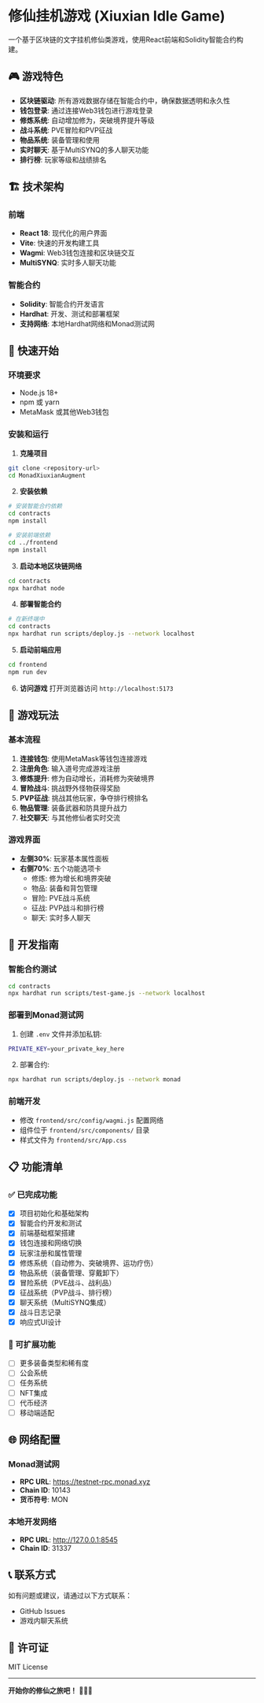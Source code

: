 # 修仙挂机游戏 (Xiuxian Idle Game)

一个基于区块链的文字挂机修仙类游戏，使用React前端和Solidity智能合约构建。

## 🎮 游戏特色

- **区块链驱动**: 所有游戏数据存储在智能合约中，确保数据透明和永久性
- **钱包登录**: 通过连接Web3钱包进行游戏登录
- **修炼系统**: 自动增加修为，突破境界提升等级
- **战斗系统**: PVE冒险和PVP征战
- **物品系统**: 装备管理和使用
- **实时聊天**: 基于MultiSYNQ的多人聊天功能
- **排行榜**: 玩家等级和战绩排名

## 🏗️ 技术架构

### 前端
- **React 18**: 现代化的用户界面
- **Vite**: 快速的开发构建工具
- **Wagmi**: Web3钱包连接和区块链交互
- **MultiSYNQ**: 实时多人聊天功能

### 智能合约
- **Solidity**: 智能合约开发语言
- **Hardhat**: 开发、测试和部署框架
- **支持网络**: 本地Hardhat网络和Monad测试网

## 🚀 快速开始

### 环境要求
- Node.js 18+
- npm 或 yarn
- MetaMask 或其他Web3钱包

### 安装和运行

1. **克隆项目**
```bash
git clone <repository-url>
cd MonadXiuxianAugment
```

2. **安装依赖**
```bash
# 安装智能合约依赖
cd contracts
npm install

# 安装前端依赖
cd ../frontend
npm install
```

3. **启动本地区块链网络**
```bash
cd contracts
npx hardhat node
```

4. **部署智能合约**
```bash
# 在新终端中
cd contracts
npx hardhat run scripts/deploy.js --network localhost
```

5. **启动前端应用**
```bash
cd frontend
npm run dev
```

6. **访问游戏**
打开浏览器访问 `http://localhost:5173`

## 🎯 游戏玩法

### 基本流程
1. **连接钱包**: 使用MetaMask等钱包连接游戏
2. **注册角色**: 输入道号完成游戏注册
3. **修炼提升**: 修为自动增长，消耗修为突破境界
4. **冒险战斗**: 挑战野外怪物获得奖励
5. **PVP征战**: 挑战其他玩家，争夺排行榜排名
6. **物品管理**: 装备武器和防具提升战力
7. **社交聊天**: 与其他修仙者实时交流

### 游戏界面
- **左侧30%**: 玩家基本属性面板
- **右侧70%**: 五个功能选项卡
  - 修炼: 修为增长和境界突破
  - 物品: 装备和背包管理
  - 冒险: PVE战斗系统
  - 征战: PVP战斗和排行榜
  - 聊天: 实时多人聊天

## 🔧 开发指南

### 智能合约测试
```bash
cd contracts
npx hardhat run scripts/test-game.js --network localhost
```

### 部署到Monad测试网
1. 创建 `.env` 文件并添加私钥:
```bash
PRIVATE_KEY=your_private_key_here
```

2. 部署合约:
```bash
npx hardhat run scripts/deploy.js --network monad
```

### 前端开发
- 修改 `frontend/src/config/wagmi.js` 配置网络
- 组件位于 `frontend/src/components/` 目录
- 样式文件为 `frontend/src/App.css`

## 📋 功能清单

### ✅ 已完成功能
- [x] 项目初始化和基础架构
- [x] 智能合约开发和测试
- [x] 前端基础框架搭建
- [x] 钱包连接和网络切换
- [x] 玩家注册和属性管理
- [x] 修炼系统（自动修为、突破境界、运功疗伤）
- [x] 物品系统（装备管理、穿戴卸下）
- [x] 冒险系统（PVE战斗、战利品）
- [x] 征战系统（PVP战斗、排行榜）
- [x] 聊天系统（MultiSYNQ集成）
- [x] 战斗日志记录
- [x] 响应式UI设计

### 🔄 可扩展功能
- [ ] 更多装备类型和稀有度
- [ ] 公会系统
- [ ] 任务系统
- [ ] NFT集成
- [ ] 代币经济
- [ ] 移动端适配

## 🌐 网络配置

### Monad测试网
- **RPC URL**: https://testnet-rpc.monad.xyz
- **Chain ID**: 10143
- **货币符号**: MON

### 本地开发网络
- **RPC URL**: http://127.0.0.1:8545
- **Chain ID**: 31337

## 📞 联系方式

如有问题或建议，请通过以下方式联系：
- GitHub Issues
- 游戏内聊天系统

## 📄 许可证

MIT License

---

**开始你的修仙之旅吧！** 🧙‍♂️✨
